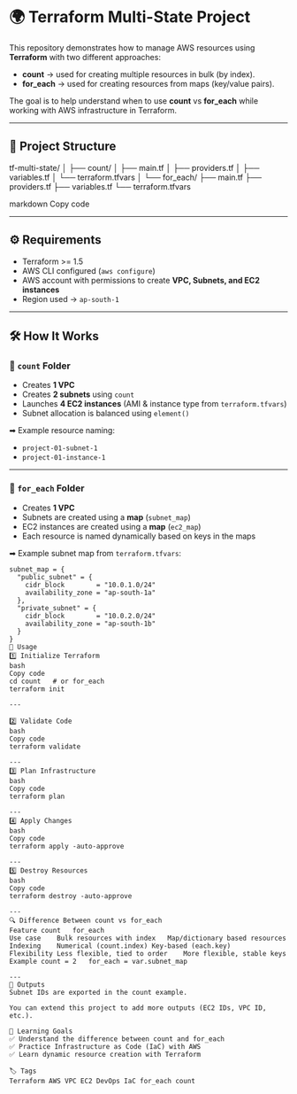 # 🌍 Terraform Multi-State Project

This repository demonstrates how to manage AWS resources using **Terraform** with two different approaches:  
- **count** → used for creating multiple resources in bulk (by index).  
- **for_each** → used for creating resources from maps (key/value pairs).  

The goal is to help understand when to use **count** vs **for_each** while working with AWS infrastructure in Terraform.  

---

## 📂 Project Structure

tf-multi-state/
│
├── count/
│ ├── main.tf
│ ├── providers.tf
│ ├── variables.tf
│ └── terraform.tfvars
│
└── for_each/
├── main.tf
├── providers.tf
├── variables.tf
└── terraform.tfvars

markdown
Copy code

---

## ⚙️ Requirements

- Terraform >= 1.5  
- AWS CLI configured (`aws configure`)  
- AWS account with permissions to create **VPC, Subnets, and EC2 instances**  
- Region used → `ap-south-1`

---

## 🛠️ How It Works

### 🔹 `count` Folder
- Creates **1 VPC**  
- Creates **2 subnets** using `count`  
- Launches **4 EC2 instances** (AMI & instance type from `terraform.tfvars`)  
- Subnet allocation is balanced using `element()`  

➡ Example resource naming:  
- `project-01-subnet-1`  
- `project-01-instance-1`  

---

### 🔹 `for_each` Folder
- Creates **1 VPC**  
- Subnets are created using a **map** (`subnet_map`)  
- EC2 instances are created using a **map** (`ec2_map`)  
- Each resource is named dynamically based on keys in the maps  

➡ Example subnet map from `terraform.tfvars`:  

```hcl
subnet_map = {
  "public_subnet" = {
    cidr_block        = "10.0.1.0/24"
    availability_zone = "ap-south-1a"
  },
  "private_subnet" = {
    cidr_block        = "10.0.2.0/24"
    availability_zone = "ap-south-1b"
  }
}
🚀 Usage
1️⃣ Initialize Terraform
bash
Copy code
cd count   # or for_each
terraform init

---

2️⃣ Validate Code
bash
Copy code
terraform validate

---
3️⃣ Plan Infrastructure
bash
Copy code
terraform plan

---
4️⃣ Apply Changes
bash
Copy code
terraform apply -auto-approve

---
5️⃣ Destroy Resources
bash
Copy code
terraform destroy -auto-approve

---
🔍 Difference Between count vs for_each
Feature	count	for_each
Use case	Bulk resources with index	Map/dictionary based resources
Indexing	Numerical (count.index)	Key-based (each.key)
Flexibility	Less flexible, tied to order	More flexible, stable keys
Example	count = 2	for_each = var.subnet_map

---
📌 Outputs
Subnet IDs are exported in the count example.

You can extend this project to add more outputs (EC2 IDs, VPC ID, etc.).

📖 Learning Goals
✅ Understand the difference between count and for_each
✅ Practice Infrastructure as Code (IaC) with AWS
✅ Learn dynamic resource creation with Terraform

🏷️ Tags
Terraform AWS VPC EC2 DevOps IaC for_each count
